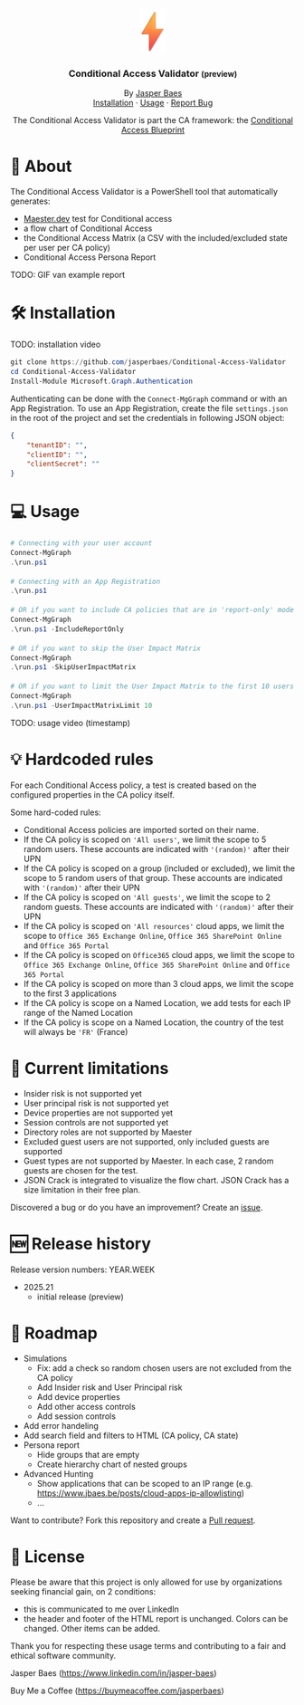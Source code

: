 <br>
<p align="center">
  <a href="https://jbaes.be/CAB">
    <img src="./assets/logo.png" alt="Logo" height="80">
  </a>
  <h3 align="center">Conditional Access Validator <small>(preview)</small></h3>
  <p align="center"> 
    By <a href="https://www.linkedin.com/in/jasper-baes">Jasper Baes</a>
    <br />
    <a href="https://github.com/jasperbaes/Conditional-Access-Validator#%EF%B8%8F-installation">Installation</a>
    ·
     <a href="https://github.com/jasperbaes/Conditional-Access-Validator#-usage">Usage</a>
    ·
    <a href="https://github.com/jasperbaes/Conditional-Access-Validator/issues">Report Bug</a>
  </p>
</p>

<p align="center">The Conditional Access Validator is part the CA framework: the <a href="https://www.jbaes.be/CAB">Conditional Access Blueprint</a></p>

# 🚀 About

The Conditional Access Validator is a PowerShell tool that automatically generates:
- <a href="https://maester.dev">Maester.dev</a> test for Conditional access
- a flow chart of Conditional Access
- the Conditional Access Matrix (a CSV with the included/excluded state per user per CA policy)
- Conditional Access Persona Report

TODO: GIF van example report

# 🛠️ Installation

TODO: installation video

```powershell
git clone https://github.com/jasperbaes/Conditional-Access-Validator
cd Conditional-Access-Validator
Install-Module Microsoft.Graph.Authentication
```

Authenticating can be done with the `Connect-MgGraph` command or with an App Registration. To use an App Registration, create the file `settings.json` in the root of the project and set the credentials in following JSON object:

```json
{
    "tenantID": "",
    "clientID": "",
    "clientSecret": ""
}
```

# 💻 Usage

```powershell
# Connecting with your user account
Connect-MgGraph
.\run.ps1

# Connecting with an App Registration
.\run.ps1

# OR if you want to include CA policies that are in 'report-only' mode
Connect-MgGraph
.\run.ps1 -IncludeReportOnly

# OR if you want to skip the User Impact Matrix
Connect-MgGraph
.\run.ps1 -SkipUserImpactMatrix

# OR if you want to limit the User Impact Matrix to the first 10 users
Connect-MgGraph
.\run.ps1 -UserImpactMatrixLimit 10
```

TODO: usage video (timestamp)

# 💡 Hardcoded rules

For each Conditional Access policy, a test is created based on the configured properties in the CA policy itself.

Some hard-coded rules:
- Conditional Access policies are imported sorted on their name.
- If the CA policy is scoped on `'All users'`, we limit the scope to 5 random users. These accounts are indicated with `'(random)'` after their UPN
- If the CA policy is scoped on a group (included or excluded), we limit the scope to 5 random users of that group. These accounts are indicated with `'(random)'` after their UPN
- If the CA policy is scoped on `'All guests'`, we limit the scope to 2 random guests. These accounts are indicated with `'(random)'` after their UPN
- If the CA policy is scoped on `'All resources'` cloud apps, we limit the scope to `Office 365 Exchange Online`, `Office 365 SharePoint Online` and `Office 365 Portal`
- If the CA policy is scoped on `Office365` cloud apps, we limit the scope to `Office 365 Exchange Online`, `Office 365 SharePoint Online` and `Office 365 Portal`
- If the CA policy is scoped on more than 3 cloud apps, we limit the scope to the first 3 applications
- If the CA policy is scope on a Named Location, we add tests for each IP range of the Named Location
- If the CA policy is scope on a Named Location, the country of the test will always be `'FR'` (France)

# 🚧 Current limitations  
- Insider risk is not supported yet
- User principal risk is not supported yet
- Device properties are not supported yet
- Session controls are not supported yet
- Directory roles are not supported by Maester
- Excluded guest users are not supported, only included guests are supported
- Guest types are not supported by Maester. In each case, 2 random guests are chosen for the test.
- JSON Crack is integrated to visualize the flow chart. JSON Crack has a size limitation in their free plan.

Discovered a bug or do you have an improvement? Create an <a href="https://github.com/jasperbaes/Conditional-Access-Validator/issues">issue</a>.

# 🆕 Release history

Release version numbers: YEAR.WEEK

- 2025.21
  - initial release (preview)

# 🏁 Roadmap
- Simulations
  - Fix: add a check so random chosen users are not excluded from the CA policy
  - Add Insider risk and User Principal risk
  - Add device properties
  - Add other access controls
  - Add session controls
- Add error handeling
- Add search field and filters to HTML (CA policy, CA state)
- Persona report
  - Hide groups that are empty
  - Create hierarchy chart of nested groups
- Advanced Hunting
  - Show applications that can be scoped to an IP range (e.g. https://www.jbaes.be/posts/cloud-apps-ip-allowlisting)
  - ...

Want to contribute? Fork this repository and create a <a href="https://github.com/jasperbaes/Conditional-Access-Validator/pulls">Pull request</a>.

# 📜 License

Please be aware that this project is only allowed for use by organizations seeking financial gain, on 2 conditions:
- this is communicated to me over LinkedIn
- the header and footer of the HTML report is unchanged. Colors can be changed. Other items can be added.

Thank you for respecting these usage terms and contributing to a fair and ethical software community. 

Jasper Baes (https://www.linkedin.com/in/jasper-baes)

Buy Me a Coffee (https://buymeacoffee.com/jasperbaes)